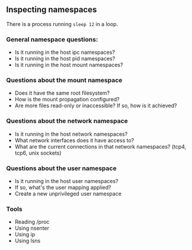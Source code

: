 ## Inspecting namespaces

There is a process running `sleep 12` in a loop.

### General namespace questions:

- Is it running in the host ipc namespaces?
- Is it running in the host pid namespaces?
- Is it running in the host mount namespaces?

### Questions about the mount namespace

- Does it have the same root filesystem?
- How is the mount propagation configured?
- Are more files read-only or inaccessible? If so, how is it achieved?

### Questions about the network namespace

- Is it running in the host network namespaces?
- What network interfaces does it have access to?
- What are the current connections in that network namespaces? (tcp4, tcp6, unix sockets)

### Questions about the user namespace

- Is it running in the host user namespaces?
- If so, what's the user mapping applied?
- Create a new unprivileged user namespace

### Tools

- Reading /proc
- Using nsenter
- Using ip
- Using lsns
